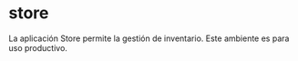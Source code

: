 # store

La aplicación Store permite la gestión de inventario. Este ambiente es  para uso productivo.